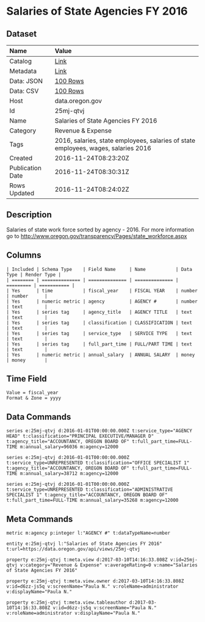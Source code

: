 # Salaries of State Agencies FY 2016

## Dataset

| Name | Value |
| :--- | :---- |
| Catalog | [Link](https://catalog.data.gov/dataset/salaries-of-state-agencies-fy-2016) |
| Metadata | [Link](https://data.oregon.gov/api/views/25mj-qtvj) |
| Data: JSON | [100 Rows](https://data.oregon.gov/api/views/25mj-qtvj/rows.json?max_rows=100) |
| Data: CSV | [100 Rows](https://data.oregon.gov/api/views/25mj-qtvj/rows.csv?max_rows=100) |
| Host | data.oregon.gov |
| Id | 25mj-qtvj |
| Name | Salaries of State Agencies FY 2016 |
| Category | Revenue & Expense |
| Tags | 2016, salaries, state employees, salaries of state employees, wages, salaries 2016 |
| Created | 2016-11-24T08:23:20Z |
| Publication Date | 2016-11-24T08:30:31Z |
| Rows Updated | 2016-11-24T08:24:02Z |

## Description

Salaries of state work force sorted by agency - 2016. For more information go to http://www.oregon.gov/transparency/Pages/state_workforce.aspx

## Columns

```ls
| Included | Schema Type    | Field Name     | Name           | Data Type | Render Type |
| ======== | ============== | ============== | ============== | ========= | =========== |
| Yes      | time           | fiscal_year    | FISCAL YEAR    | number    | number      |
| Yes      | numeric metric | agency         | AGENCY #       | number    | text        |
| Yes      | series tag     | agency_title   | AGENCY TITLE   | text      | text        |
| Yes      | series tag     | classification | CLASSIFICATION | text      | text        |
| Yes      | series tag     | service_type   | SERVICE TYPE   | text      | text        |
| Yes      | series tag     | full_part_time | FULL/PART TIME | text      | text        |
| Yes      | numeric metric | annual_salary  | ANNUAL SALARY  | money     | money       |
```

## Time Field

```ls
Value = fiscal_year
Format & Zone = yyyy
```

## Data Commands

```ls
series e:25mj-qtvj d:2016-01-01T00:00:00.000Z t:service_type="AGENCY HEAD" t:classification="PRINCIPAL EXECUTIVE/MANAGER D" t:agency_title="ACCOUNTANCY, OREGON BOARD OF" t:full_part_time=FULL-TIME m:annual_salary=96036 m:agency=12000

series e:25mj-qtvj d:2016-01-01T00:00:00.000Z t:service_type=UNREPRESENTED t:classification="OFFICE SPECIALIST 1" t:agency_title="ACCOUNTANCY, OREGON BOARD OF" t:full_part_time=FULL-TIME m:annual_salary=38712 m:agency=12000

series e:25mj-qtvj d:2016-01-01T00:00:00.000Z t:service_type=UNREPRESENTED t:classification="ADMINISTRATIVE SPECIALIST 1" t:agency_title="ACCOUNTANCY, OREGON BOARD OF" t:full_part_time=FULL-TIME m:annual_salary=35268 m:agency=12000
```

## Meta Commands

```ls
metric m:agency p:integer l:"AGENCY #" t:dataTypeName=number

entity e:25mj-qtvj l:"Salaries of State Agencies FY 2016" t:url=https://data.oregon.gov/api/views/25mj-qtvj

property e:25mj-qtvj t:meta.view d:2017-03-10T14:16:33.808Z v:id=25mj-qtvj v:category="Revenue & Expense" v:averageRating=0 v:name="Salaries of State Agencies FY 2016"

property e:25mj-qtvj t:meta.view.owner d:2017-03-10T14:16:33.808Z v:id=d6zz-js5q v:screenName="Paula N." v:roleName=administrator v:displayName="Paula N."

property e:25mj-qtvj t:meta.view.tableauthor d:2017-03-10T14:16:33.808Z v:id=d6zz-js5q v:screenName="Paula N." v:roleName=administrator v:displayName="Paula N."
```
